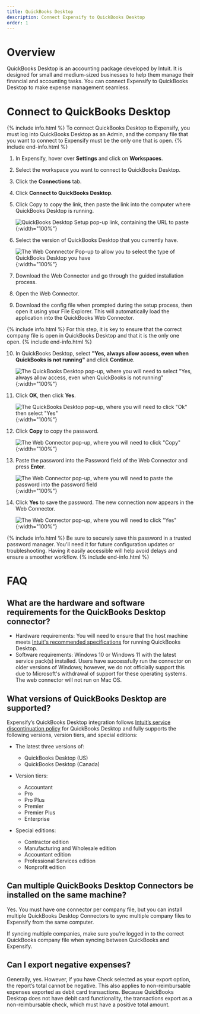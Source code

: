 ```yaml
---
title: QuickBooks Desktop
description: Connect Expensify to QuickBooks Desktop
order: 1
---
```

# Overview
QuickBooks Desktop is an accounting package developed by Intuit. It is designed for small and medium-sized businesses to help them manage their financial and accounting tasks. You can connect Expensify to QuickBooks Desktop to make expense management seamless.

# Connect to QuickBooks Desktop

{% include info.html %}
To connect QuickBooks Desktop to Expensify, you must log into QuickBooks Desktop as an Admin, and the company file that you want to connect to Expensify must be the only one that is open. 
{% include end-info.html %}

1. In Expensify, hover over **Settings** and click on **Workspaces**.
2. Select the workspace you want to connect to QuickBooks Desktop.
3. Click the **Connections** tab. 
4. Click **Connect to QuickBooks Desktop**. 
5. Click Copy to copy the link, then paste the link into the computer where QuickBooks Desktop is running.

     ![QuickBooks Desktop Setup pop-up link, containing the URL to paste](https://help.expensify.com/assets/images/QBO_desktop_01.png){:width="100%"}

6. Select the version of QuickBooks Desktop that you currently have.

    ![The Web Connnector Pop-up to allow you to select the type of QuickBooks Desktop you have](https://help.expensify.com/assets/images/QBO_desktop_02.png){:width="100%"}

7. Download the Web Connector and go through the guided installation process.
8. Open the Web Connector. 
9. Download the config file when prompted during the setup process, then open it using your File Explorer. This will automatically load the application into the QuickBooks Web Connector. 

{% include info.html %}
For this step, it is key to ensure that the correct company file is open in QuickBooks Desktop and that it is the only one open.
{% include end-info.html %}

10. In QuickBooks Desktop, select **"Yes, always allow access, even when QuickBooks is not running"** and click **Continue**. 

    ![The QuickBooks Desktop pop-up, where you will need to select "Yes, always allow access, even when QuickBooks is not running"](https://help.expensify.com/assets/images/QBO_desktop_04.png){:width="100%"}

11. Click **OK**, then click **Yes**.

    ![The QuickBooks Desktop pop-up, where you will need to click "Ok" then select "Yes"](https://help.expensify.com/assets/images/QBO_desktop_05.png){:width="100%"}

12. Click **Copy** to copy the password.

    ![The Web Connector pop-up, where you will need to click "Copy"](https://help.expensify.com/assets/images/QBO_desktop_06.png){:width="100%"}

13. Paste the password into the Password field of the Web Connector and press **Enter**.

    ![The Web Connector pop-up, where you will need to paste the password into the password field](https://help.expensify.com/assets/images/QBO_desktop_08.png){:width="100%"}

14. Click **Yes** to save the password. The new connection now appears in the Web Connector.

    ![The Web Connector pop-up, where you will need to click "Yes"](https://help.expensify.com/assets/images/QBO_desktop_07.png){:width="100%"}

{% include info.html %}
Be sure to securely save this password in a trusted password manager. You'll need it for future configuration updates or troubleshooting. Having it easily accessible will help avoid delays and ensure a smoother workflow. 
{% include end-info.html %}

# FAQ

## What are the hardware and software requirements for the QuickBooks Desktop connector?

- Hardware requirements: You will need to ensure that the host machine meets [Intuit's recommended specifications](https://quickbooks.intuit.com/learn-support/en-us/help-article/install-products/system-requirements-quickbooks-desktop-2022/L9664spDA_US_en_US) for running QuickBooks Desktop.
- Software requirements: Windows 10 or Windows 11 with the latest service pack(s) installed. Users have successfully run the connector on older versions of Windows; however, we do not officially support this due to Microsoft's withdrawal of support for these operating systems. The web connector will not run on Mac OS.

## What versions of QuickBooks Desktop are supported?

Expensify’s QuickBooks Desktop integration follows [Intuit’s service discontinuation policy](https://quickbooks.intuit.com/learn-support/en-us/help-article/feature-preferences/quickbooks-desktop-service-discontinuation-policy/L17cXxlie_US_en_US) for QuickBooks Desktop and fully supports the following versions, version tiers, and special editions:

- The latest three versions of:

    - QuickBooks Desktop (US)
    - QuickBooks Desktop (Canada)

- Version tiers:

    - Accountant
    - Pro
    - Pro Plus
    - Premier
    - Premier Plus
    - Enterprise

- Special editions:

    - Contractor edition
    - Manufacturing and Wholesale edition
    - Accountant edition
    - Professional Services edition
    - Nonprofit edition

## Can multiple QuickBooks Desktop Connectors be installed on the same machine?

Yes. You must have one connector per company file, but you can install multiple QuickBooks Desktop Connectors to sync multiple company files to Expensify from the same computer. 

If syncing multiple companies, make sure you’re logged in to the correct QuickBooks company file when syncing between QuickBooks and Expensify.

## Can I export negative expenses?

Generally, yes. However, if you have Check selected as your export option, the report’s total cannot be negative. This also applies to non-reimbursable expenses exported as debit card transactions. Because QuickBooks Desktop does not have debit card functionality, the transactions export as a non-reimbursable check, which must have a positive total amount. 
